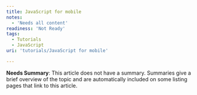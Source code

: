 ```yaml
---
title: JavaScript for mobile
notes:
  - 'Needs all content'
readiness: 'Not Ready'
tags:
  - Tutorials
  - JavaScript
uri: 'tutorials/JavaScript for mobile'

---
```

**Needs Summary**: This article does not have a summary. Summaries give a brief overview of the topic and are automatically included on some listing pages that link to this article.

